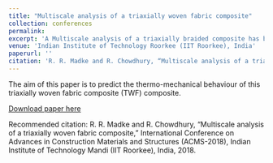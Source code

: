 ```yaml
---
title: "Multiscale analysis of a triaxially woven fabric composite"
collection: conferences
permalink: 
excerpt: 'A Multiscale analysis of a triaxially braided composite has been done using semi analytical MT homogenization theory and finite element analysis. The effective properties obtained at microscale has been applied to a full scale ultra-lightweight antenna reflector and simulated under realistic thermal loadings.'
venue: 'Indian Institute of Technology Roorkee (IIT Roorkee), India'
paperurl: ''
citation: 'R. R. Madke and R. Chowdhury, “Multiscale analysis of a triaxially woven fabric composite,” International Conference on Advances in Construction Materials and Structures (ACMS-2018), Indian Institute of Technology Mandi (IIT Roorkee), India, 2018.'
---
```

The aim of this paper is to predict the thermo-mechanical behaviour of this triaxially woven fabric composite (TWF) composite.

[Download paper here]()

Recommended citation: R. R. Madke and R. Chowdhury, “Multiscale analysis of a triaxially woven fabric composite,” International Conference on Advances in Construction Materials and Structures (ACMS-2018), Indian Institute of Technology Mandi (IIT Roorkee), India, 2018.
